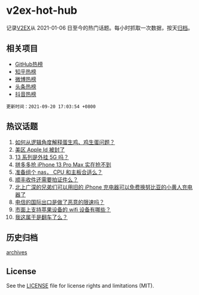 # v2ex-hot-hub

 记录[V2EX](https://www.v2ex.com/)从 2021-01-06 日至今的热门话题。每小时抓取一次数据，按天[归档](archives)。
 
 ## 相关项目

- [GitHub热榜](https://github.com/snaildev/github-hot-hub)
- [知乎热榜](https://github.com/snaildev/zhihu-hot-hub)
- [微博热榜](https://github.com/snaildev/weibo-hot-hub)
- [头条热榜](https://github.com/snaildev/toutiao-hot-hub)
- [抖音热榜](https://github.com/snaildev/douyin-hot-hub)


 `更新时间：2021-09-20 17:03:54 +0800`

## 热议话题

1. [如何从逻辑角度解释蛋生鸡、鸡生蛋问题？](https://www.v2ex.com/t/803030)
1. [美区 Apple Id 被封了](https://www.v2ex.com/t/803008)
1. [13 系列是外挂 5G 吗？](https://www.v2ex.com/t/802957)
1. [拼多多抢 iPhone 13 Pro Max 实在抢不到](https://www.v2ex.com/t/802960)
1. [准备组个 nas， CPU 和主板合适么？](https://www.v2ex.com/t/802961)
1. [顺丰收件还需要拍证件么？](https://www.v2ex.com/t/803019)
1. [北上广深的兄弟们可以用旧的 iPhone 充电器可以免费换努比亚的小黄人充电器了](https://www.v2ex.com/t/803023)
1. [电信的国际出口是做了恶意的限速吗？](https://www.v2ex.com/t/802964)
1. [市面上支持苹果设备的 wifi 设备有哪些？](https://www.v2ex.com/t/803007)
1. [我这属于是翻车了么？](https://www.v2ex.com/t/803034)

## 历史归档

[archives](archives)

## License

See the [LICENSE](LICENSE) file for license rights and limitations (MIT).
